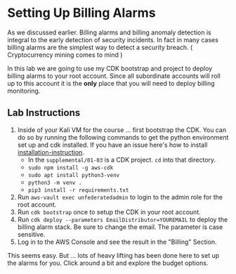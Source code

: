 # Setting Up Billing Alarms

As we discussed earlier.  Billing alarms and billing anomaly detection is integral
to the early detection of security incidents.  In fact in many cases billing alarms
are the simplest way to detect a security breach.  ( Cryptocurrency mining comes to mind )

In this lab we are going to use my CDK bootstrap and project to deploy billing alarms to your root account.  Since all subordinate accounts will roll up to this account it is the 
**only** place that you will need to deploy billing monitoring.

## Lab Instructions 

1. Inside of your Kali VM for the course ... first bootstrap the CDK.  You can do so by running the following commands to get the python environment set up and cdk installed. If you have an issue here's how to install [installation-instruction](https://docs.aws.amazon.com/cdk/latest/guide/getting_started.html).  
   * In the `supplemental/01-03` is a CDK project.  `cd` into that directory.
   * `sudo npm install -g aws-cdk`
   * `sudo apt install python3-venv`
   * `python3 -m venv .`
   * `pip3 install -r requirements.txt`
2. Run `aws-vault exec unfederatedadmin` to login to the admin role for the root account.
3. Run `cdk bootstrap` once to setup the CDK in your root account.
4. Run `cdk deploy --parameters EmailDistributor=YOUREMAIL` to deploy the billing alarm stack.  Be sure to change the email. The parameter is case sensitive.
5. Log in to the AWS Console and see the result in the "Billing" Section.

This seems easy.  But ... lots of heavy lifting has been done here to set up the alarms for you.  Click around a bit and explore the budget options.
